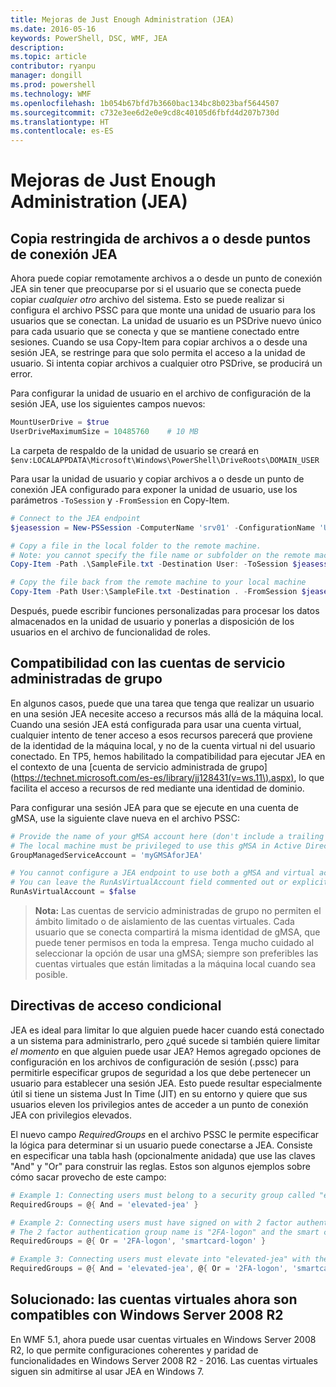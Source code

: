 ```yaml
---
title: Mejoras de Just Enough Administration (JEA)
ms.date: 2016-05-16
keywords: PowerShell, DSC, WMF, JEA
description: 
ms.topic: article
contributor: ryanpu
manager: dongill
ms.prod: powershell
ms.technology: WMF
ms.openlocfilehash: 1b054b67bfd7b3660bac134bc8b023baf5644507
ms.sourcegitcommit: c732e3ee6d2e0e9cd8c40105d6fbfd4d207b730d
ms.translationtype: HT
ms.contentlocale: es-ES
---
```

# <a name="improvements-to-just-enough-administration-jea"></a>Mejoras de Just Enough Administration (JEA)

## <a name="constrained-file-copy-tofrom-jea-endpoints"></a>Copia restringida de archivos a o desde puntos de conexión JEA

Ahora puede copiar remotamente archivos a o desde un punto de conexión JEA sin tener que preocuparse por si el usuario que se conecta puede copiar *cualquier otro* archivo del sistema.
Esto se puede realizar si configura el archivo PSSC para que monte una unidad de usuario para los usuarios que se conectan.
La unidad de usuario es un PSDrive nuevo único para cada usuario que se conecta y que se mantiene conectado entre sesiones.
Cuando se usa Copy-Item para copiar archivos a o desde una sesión JEA, se restringe para que solo permita el acceso a la unidad de usuario.
Si intenta copiar archivos a cualquier otro PSDrive, se producirá un error.

Para configurar la unidad de usuario en el archivo de configuración de la sesión JEA, use los siguientes campos nuevos:

```powershell
MountUserDrive = $true
UserDriveMaximumSize = 10485760    # 10 MB
```

La carpeta de respaldo de la unidad de usuario se creará en `$env:LOCALAPPDATA\Microsoft\Windows\PowerShell\DriveRoots\DOMAIN_USER`

Para usar la unidad de usuario y copiar archivos a o desde un punto de conexión JEA configurado para exponer la unidad de usuario, use los parámetros `-ToSession` y `-FromSession` en Copy-Item.

```powershell
# Connect to the JEA endpoint
$jeasession = New-PSSession -ComputerName 'srv01' -ConfigurationName 'UserDemo'

# Copy a file in the local folder to the remote machine.
# Note: you cannot specify the file name or subfolder on the remote machine. You must exactly type "User:"
Copy-Item -Path .\SampleFile.txt -Destination User: -ToSession $jeasession

# Copy the file back from the remote machine to your local machine
Copy-Item -Path User:\SampleFile.txt -Destination . -FromSession $jeasession
```

Después, puede escribir funciones personalizadas para procesar los datos almacenados en la unidad de usuario y ponerlas a disposición de los usuarios en el archivo de funcionalidad de roles.

## <a name="support-for-group-managed-service-accounts"></a>Compatibilidad con las cuentas de servicio administradas de grupo

En algunos casos, puede que una tarea que tenga que realizar un usuario en una sesión JEA necesite acceso a recursos más allá de la máquina local.
Cuando una sesión JEA está configurada para usar una cuenta virtual, cualquier intento de tener acceso a esos recursos parecerá que proviene de la identidad de la máquina local, y no de la cuenta virtual ni del usuario conectado.
En TP5, hemos habilitado la compatibilidad para ejecutar JEA en el contexto de una [cuenta de servicio administrada de grupo](https://technet.microsoft.com/es-es/library/jj128431(v=ws.11\).aspx), lo que facilita el acceso a recursos de red mediante una identidad de dominio.

Para configurar una sesión JEA para que se ejecute en una cuenta de gMSA, use la siguiente clave nueva en el archivo PSSC:

```powershell
# Provide the name of your gMSA account here (don't include a trailing $)
# The local machine must be privileged to use this gMSA in Active Directory
GroupManagedServiceAccount = 'myGMSAforJEA'

# You cannot configure a JEA endpoint to use both a gMSA and virtual account
# You can leave the RunAsVirtualAccount field commented out or explicitly set it to false
RunAsVirtualAccount = $false
```

> **Nota:** Las cuentas de servicio administradas de grupo no permiten el ámbito limitado o de aislamiento de las cuentas virtuales.
> Cada usuario que se conecta compartirá la misma identidad de gMSA, que puede tener permisos en toda la empresa.
> Tenga mucho cuidado al seleccionar la opción de usar una gMSA; siempre son preferibles las cuentas virtuales que están limitadas a la máquina local cuando sea posible.

## <a name="conditional-access-policies"></a>Directivas de acceso condicional

JEA es ideal para limitar lo que alguien puede hacer cuando está conectado a un sistema para administrarlo, pero ¿qué sucede si también quiere limitar *el momento* en que alguien puede usar JEA?
Hemos agregado opciones de configuración en los archivos de configuración de sesión (.pssc) para permitirle especificar grupos de seguridad a los que debe pertenecer un usuario para establecer una sesión JEA.
Esto puede resultar especialmente útil si tiene un sistema Just In Time (JIT) en su entorno y quiere que sus usuarios eleven los privilegios antes de acceder a un punto de conexión JEA con privilegios elevados.

El nuevo campo *RequiredGroups* en el archivo PSSC le permite especificar la lógica para determinar si un usuario puede conectarse a JEA.
Consiste en especificar una tabla hash (opcionalmente anidada) que use las claves "And" y "Or" para construir las reglas.
Estos son algunos ejemplos sobre cómo sacar provecho de este campo:

```powershell
# Example 1: Connecting users must belong to a security group called "elevated-jea"
RequiredGroups = @{ And = 'elevated-jea' }

# Example 2: Connecting users must have signed on with 2 factor authentication or a smart card
# The 2 factor authentication group name is "2FA-logon" and the smart card group name is "smartcard-logon"
RequiredGroups = @{ Or = '2FA-logon', 'smartcard-logon' }

# Example 3: Connecting users must elevate into "elevated-jea" with their JIT system and have logged on with 2FA or a smart card
RequiredGroups = @{ And = 'elevated-jea', @{ Or = '2FA-logon', 'smartcard-logon' }}
```

## <a name="fixed-virtual-accounts-are-now-supported-on-windows-server-2008-r2"></a>Solucionado: las cuentas virtuales ahora son compatibles con Windows Server 2008 R2
En WMF 5.1, ahora puede usar cuentas virtuales en Windows Server 2008 R2, lo que permite configuraciones coherentes y paridad de funcionalidades en Windows Server 2008 R2 - 2016.
Las cuentas virtuales siguen sin admitirse al usar JEA en Windows 7.
